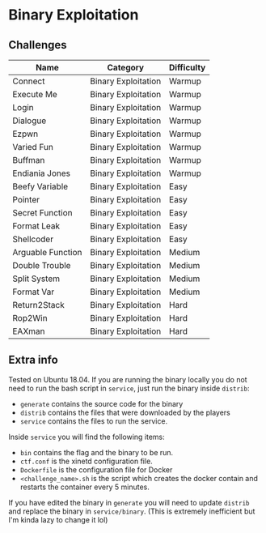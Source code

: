 # Binary Exploitation

## Challenges

| Name                   | Category            | Difficulty |
| ---------------------- | --------------------| ---------- |
| Connect                | Binary Exploitation | Warmup     |
| Execute Me             | Binary Exploitation | Warmup     |
| Login                  | Binary Exploitation | Warmup     |
| Dialogue               | Binary Exploitation | Warmup     |
| Ezpwn                  | Binary Exploitation | Warmup     |
| Varied Fun             | Binary Exploitation | Warmup     |
| Buffman                | Binary Exploitation | Warmup     |
| Endiania Jones         | Binary Exploitation | Warmup     |
| Beefy Variable         | Binary Exploitation | Easy       |
| Pointer                | Binary Exploitation | Easy       |
| Secret Function        | Binary Exploitation | Easy       |
| Format Leak            | Binary Exploitation | Easy       |
| Shellcoder             | Binary Exploitation | Easy       |
| Arguable Function      | Binary Exploitation | Medium     |
| Double Trouble         | Binary Exploitation | Medium     |
| Split System           | Binary Exploitation | Medium     |
| Format Var             | Binary Exploitation | Medium     |
| Return2Stack           | Binary Exploitation | Hard       |
| Rop2Win                | Binary Exploitation | Hard       |
| EAXman                 | Binary Exploitation | Hard       |

## Extra info

Tested on Ubuntu 18.04.
If you are running the binary locally you do not need to run the bash script in `service`, just run the binary inside `distrib`:
- `generate` contains the source code for the binary
- `distrib` contains the files that were downloaded by the players
- `service` contains the files to run the service. 

Inside `service` you will find the following items:
- `bin` contains the flag and the binary to be run.
- `ctf.conf` is the xinetd configuration file.
- `Dockerfile` is the configuration file for Docker
- `<challenge_name>.sh` is the script which creates the docker contain and restarts the container every 5 minutes.

If you have edited the binary in `generate` you will need to update `distrib` and replace the binary in `service/binary`. (This is extremely inefficient but I'm kinda lazy to change it lol)
